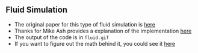## Fluid Simulation

* The original paper for this type of fluid simulation is [here](http://www.dgp.toronto.edu/people/stam/reality/Research/pdf/GDC03.pdf)
* Thanks for Mike Ash provides a explanation of the implementation [here](https://mikeash.com/pyblog/fluid-simulation-for-dummies.html)
* The output of the code is in `fluid.gif`
* If you want to figure out the math behind it, you could see it [here](https://wangdingsu.com/2019/05/15/fluid/)

